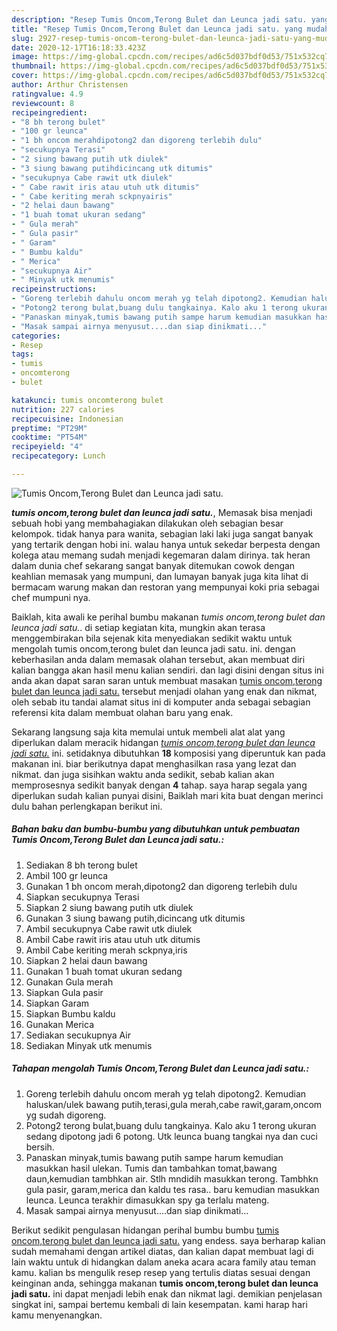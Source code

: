 ```yaml
---
description: "Resep Tumis Oncom,Terong Bulet dan Leunca jadi satu. yang mudah"
title: "Resep Tumis Oncom,Terong Bulet dan Leunca jadi satu. yang mudah"
slug: 2927-resep-tumis-oncom-terong-bulet-dan-leunca-jadi-satu-yang-mudah
date: 2020-12-17T16:18:33.423Z
image: https://img-global.cpcdn.com/recipes/ad6c5d037bdf0d53/751x532cq70/tumis-oncomterong-bulet-dan-leunca-jadi-satu-foto-resep-utama.jpg
thumbnail: https://img-global.cpcdn.com/recipes/ad6c5d037bdf0d53/751x532cq70/tumis-oncomterong-bulet-dan-leunca-jadi-satu-foto-resep-utama.jpg
cover: https://img-global.cpcdn.com/recipes/ad6c5d037bdf0d53/751x532cq70/tumis-oncomterong-bulet-dan-leunca-jadi-satu-foto-resep-utama.jpg
author: Arthur Christensen
ratingvalue: 4.9
reviewcount: 8
recipeingredient:
- "8 bh terong bulet"
- "100 gr leunca"
- "1 bh oncom merahdipotong2 dan digoreng terlebih dulu"
- "secukupnya Terasi"
- "2 siung bawang putih utk diulek"
- "3 siung bawang putihdicincang utk ditumis"
- "secukupnya Cabe rawit utk diulek"
- " Cabe rawit iris atau utuh utk ditumis"
- " Cabe keriting merah sckpnyairis"
- "2 helai daun bawang"
- "1 buah tomat ukuran sedang"
- " Gula merah"
- " Gula pasir"
- " Garam"
- " Bumbu kaldu"
- " Merica"
- "secukupnya Air"
- " Minyak utk menumis"
recipeinstructions:
- "Goreng terlebih dahulu oncom merah yg telah dipotong2. Kemudian haluskan/ulek bawang putih,terasi,gula merah,cabe rawit,garam,oncom yg sudah digoreng."
- "Potong2 terong bulat,buang dulu tangkainya. Kalo aku 1 terong ukuran sedang dipotong jadi 6 potong. Utk leunca buang tangkai nya dan cuci bersih."
- "Panaskan minyak,tumis bawang putih sampe harum kemudian masukkan hasil ulekan. Tumis dan tambahkan tomat,bawang daun,kemudian tambhkan air. Stlh mndidih masukkan terong. Tambhkn gula pasir, garam,merica dan kaldu tes rasa.. baru kemudian masukkan leunca. Leunca terakhir dimasukkan spy ga terlalu mateng."
- "Masak sampai airnya menyusut....dan siap dinikmati..."
categories:
- Resep
tags:
- tumis
- oncomterong
- bulet

katakunci: tumis oncomterong bulet 
nutrition: 227 calories
recipecuisine: Indonesian
preptime: "PT29M"
cooktime: "PT54M"
recipeyield: "4"
recipecategory: Lunch

---
```



![Tumis Oncom,Terong Bulet dan Leunca jadi satu.](https://img-global.cpcdn.com/recipes/ad6c5d037bdf0d53/751x532cq70/tumis-oncomterong-bulet-dan-leunca-jadi-satu-foto-resep-utama.jpg)

<b><i>tumis oncom,terong bulet dan leunca jadi satu.</i></b>, Memasak bisa menjadi sebuah hobi yang membahagiakan dilakukan oleh sebagian besar kelompok. tidak hanya para wanita, sebagian laki laki juga sangat banyak yang tertarik dengan hobi ini. walau hanya untuk sekedar berpesta dengan kolega atau memang sudah menjadi kegemaran dalam dirinya. tak heran dalam dunia chef sekarang sangat banyak ditemukan cowok dengan keahlian memasak yang mumpuni, dan lumayan banyak juga kita lihat di bermacam warung makan dan restoran yang mempunyai koki pria sebagai chef mumpuni nya.



Baiklah, kita awali ke perihal bumbu makanan <i>tumis oncom,terong bulet dan leunca jadi satu.</i>. di setiap kegiatan kita, mungkin akan terasa menggembirakan bila sejenak kita menyediakan sedikit waktu untuk mengolah tumis oncom,terong bulet dan leunca jadi satu. ini. dengan keberhasilan anda dalam memasak olahan tersebut, akan membuat diri kalian bangga akan hasil menu kalian sendiri. dan lagi disini dengan situs ini anda akan dapat saran saran untuk membuat masakan <u>tumis oncom,terong bulet dan leunca jadi satu.</u> tersebut menjadi olahan yang enak dan nikmat, oleh sebab itu tandai alamat situs ini di komputer anda sebagai sebagian referensi kita dalam membuat olahan baru yang enak.


Sekarang langsung saja kita memulai untuk membeli alat alat yang diperlukan dalam meracik hidangan <u><i>tumis oncom,terong bulet dan leunca jadi satu.</i></u> ini. setidaknya dibutuhkan <b>18</b> komposisi yang diperuntuk kan pada makanan ini. biar berikutnya dapat menghasilkan rasa yang lezat dan nikmat. dan juga sisihkan waktu anda sedikit, sebab kalian akan memprosesnya sedikit banyak dengan <b>4</b> tahap. saya harap segala yang diperlukan sudah kalian punyai disini, Baiklah mari kita buat dengan merinci dulu bahan perlengkapan berikut ini.

<!--inarticleads1-->

##### Bahan baku dan bumbu-bumbu yang dibutuhkan untuk pembuatan Tumis Oncom,Terong Bulet dan Leunca jadi satu.:

1. Sediakan 8 bh terong bulet
1. Ambil 100 gr leunca
1. Gunakan 1 bh oncom merah,dipotong2 dan digoreng terlebih dulu
1. Siapkan secukupnya Terasi
1. Siapkan 2 siung bawang putih utk diulek
1. Gunakan 3 siung bawang putih,dicincang utk ditumis
1. Ambil secukupnya Cabe rawit utk diulek
1. Ambil  Cabe rawit iris atau utuh utk ditumis
1. Ambil  Cabe keriting merah sckpnya,iris
1. Siapkan 2 helai daun bawang
1. Gunakan 1 buah tomat ukuran sedang
1. Gunakan  Gula merah
1. Siapkan  Gula pasir
1. Siapkan  Garam
1. Siapkan  Bumbu kaldu
1. Gunakan  Merica
1. Sediakan secukupnya Air
1. Sediakan  Minyak utk menumis




<!--inarticleads2-->

##### Tahapan mengolah Tumis Oncom,Terong Bulet dan Leunca jadi satu.:

1. Goreng terlebih dahulu oncom merah yg telah dipotong2. Kemudian haluskan/ulek bawang putih,terasi,gula merah,cabe rawit,garam,oncom yg sudah digoreng.
1. Potong2 terong bulat,buang dulu tangkainya. Kalo aku 1 terong ukuran sedang dipotong jadi 6 potong. Utk leunca buang tangkai nya dan cuci bersih.
1. Panaskan minyak,tumis bawang putih sampe harum kemudian masukkan hasil ulekan. Tumis dan tambahkan tomat,bawang daun,kemudian tambhkan air. Stlh mndidih masukkan terong. Tambhkn gula pasir, garam,merica dan kaldu tes rasa.. baru kemudian masukkan leunca. Leunca terakhir dimasukkan spy ga terlalu mateng.
1. Masak sampai airnya menyusut....dan siap dinikmati...




Berikut sedikit pengulasan hidangan perihal bumbu bumbu <u>tumis oncom,terong bulet dan leunca jadi satu.</u> yang endess. saya berharap kalian sudah memahami dengan artikel diatas, dan kalian dapat membuat lagi di lain waktu untuk di hidangkan dalam aneka acara acara family atau teman kamu. kalian bs mengulik resep resep yang tertulis diatas sesuai dengan keinginan anda, sehingga makanan <b>tumis oncom,terong bulet dan leunca jadi satu.</b> ini dapat menjadi lebih enak dan nikmat lagi. demikian penjelasan singkat ini, sampai bertemu kembali di lain kesempatan. kami harap hari kamu menyenangkan.
